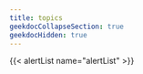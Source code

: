 ```yaml
---
title: topics
geekdocCollapseSection: true
geekdocHidden: true
---
```


{{< alertList name="alertList" >}}